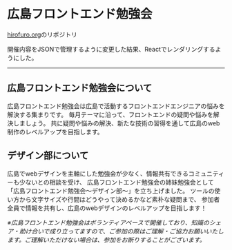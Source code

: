 # 広島フロントエンド勉強会
[hirofuro.org](https://hirofuro.org/)のリポジトリ

開催内容をJSONで管理するように変更した結果、Reactでレンダリングするようにした。

---

## 広島フロントエンド勉強会について
広島フロントエンド勉強会は広島で活動するフロントエンドエンジニアの悩みを解決する集まりです。
毎月テーマに沿って、フロントエンドの疑問や悩みを解決しましょう。
共に疑問や悩みの解決、新たな技術の習得を通して広島のweb制作のレベルアップを目指します。

## デザイン部について
広島でwebデザインを主軸にした勉強会が少なく、情報共有できるコミュニティーも少ないとの相談を受け、
広島フロントエンド勉強会の姉妹勉強会として「広島フロントエンド勉強会〜デザイン部〜」を立ち上げました。
ツールの使い方から文字サイズや行間はどうやって決めるかなど素朴な疑問まで、
参加者全員で情報を共有し、広島のwebデザインのレベルアップを目指します！

*※広島フロントエンド勉強会はボランティアベースで開催しており、知識のシェア・助け合いで成り立ってますので、ご参加の際はご理解・ご協力お願いいたします。ご理解いただけない場合は、参加をお断りすることがございます。*
